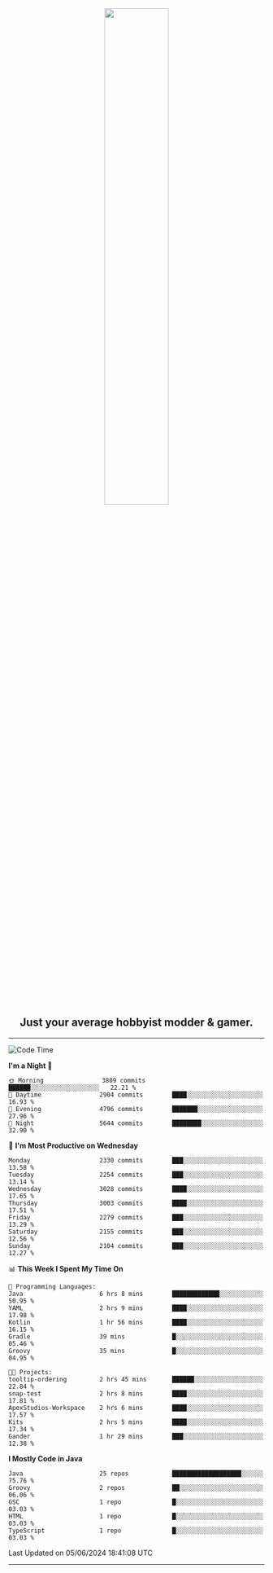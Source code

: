 <div align="center">
  <a href="https://apexmodder.xyz/"><img width="50%" height="50%" src="https://i.imgur.com/pc4HkGz.png"></a>
</div>
<h2 align="center">Just your average hobbyist modder & gamer.</h2>

---

<!--START_SECTION:waka-->
![Code Time](http://img.shields.io/badge/Code%20Time-1%2C204%20hrs%2052%20mins-blue)

**I'm a Night 🦉** 

```text
🌞 Morning                3809 commits        ██████░░░░░░░░░░░░░░░░░░░   22.21 % 
🌆 Daytime                2904 commits        ████░░░░░░░░░░░░░░░░░░░░░   16.93 % 
🌃 Evening                4796 commits        ███████░░░░░░░░░░░░░░░░░░   27.96 % 
🌙 Night                  5644 commits        ████████░░░░░░░░░░░░░░░░░   32.90 % 
```
📅 **I'm Most Productive on Wednesday** 

```text
Monday                   2330 commits        ███░░░░░░░░░░░░░░░░░░░░░░   13.58 % 
Tuesday                  2254 commits        ███░░░░░░░░░░░░░░░░░░░░░░   13.14 % 
Wednesday                3028 commits        ████░░░░░░░░░░░░░░░░░░░░░   17.65 % 
Thursday                 3003 commits        ████░░░░░░░░░░░░░░░░░░░░░   17.51 % 
Friday                   2279 commits        ███░░░░░░░░░░░░░░░░░░░░░░   13.29 % 
Saturday                 2155 commits        ███░░░░░░░░░░░░░░░░░░░░░░   12.56 % 
Sunday                   2104 commits        ███░░░░░░░░░░░░░░░░░░░░░░   12.27 % 
```


📊 **This Week I Spent My Time On** 

```text
💬 Programming Languages: 
Java                     6 hrs 8 mins        █████████████░░░░░░░░░░░░   50.95 % 
YAML                     2 hrs 9 mins        ████░░░░░░░░░░░░░░░░░░░░░   17.98 % 
Kotlin                   1 hr 56 mins        ████░░░░░░░░░░░░░░░░░░░░░   16.15 % 
Gradle                   39 mins             █░░░░░░░░░░░░░░░░░░░░░░░░   05.46 % 
Groovy                   35 mins             █░░░░░░░░░░░░░░░░░░░░░░░░   04.95 % 

🐱‍💻 Projects: 
tooltip-ordering         2 hrs 45 mins       ██████░░░░░░░░░░░░░░░░░░░   22.84 % 
snap-test                2 hrs 8 mins        ████░░░░░░░░░░░░░░░░░░░░░   17.81 % 
ApexStudios-Workspace    2 hrs 6 mins        ████░░░░░░░░░░░░░░░░░░░░░   17.57 % 
Kits                     2 hrs 5 mins        ████░░░░░░░░░░░░░░░░░░░░░   17.34 % 
Gander                   1 hr 29 mins        ███░░░░░░░░░░░░░░░░░░░░░░   12.38 % 
```

**I Mostly Code in Java** 

```text
Java                     25 repos            ███████████████████░░░░░░   75.76 % 
Groovy                   2 repos             ██░░░░░░░░░░░░░░░░░░░░░░░   06.06 % 
GSC                      1 repo              █░░░░░░░░░░░░░░░░░░░░░░░░   03.03 % 
HTML                     1 repo              █░░░░░░░░░░░░░░░░░░░░░░░░   03.03 % 
TypeScript               1 repo              █░░░░░░░░░░░░░░░░░░░░░░░░   03.03 % 
```




 Last Updated on 05/06/2024 18:41:08 UTC
<!--END_SECTION:waka-->

---

